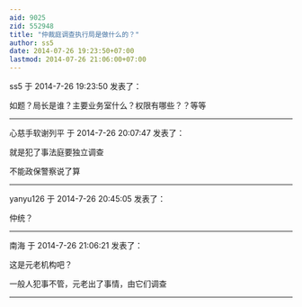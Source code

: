 ```yaml
---
aid: 9025
zid: 552948
title: "仲裁庭调查执行局是做什么的？"
author: ss5
date: 2014-07-26 19:23:50+07:00
lastmod: 2014-07-26 21:06:00+07:00
---
```


ss5 于 2014-7-26 19:23:50 发表了：

如题？局长是谁？主要业务室什么？权限有哪些？？等等

---

心慈手软谢列平 于 2014-7-26 20:07:47 发表了：

就是犯了事法庭要独立调查

不能政保警察说了算

---

yanyu126 于 2014-7-26 20:45:05 发表了：

仲统？

---

南海 于 2014-7-26 21:06:21 发表了：

这是元老机构吧？

一般人犯事不管，元老出了事情，由它们调查

---

